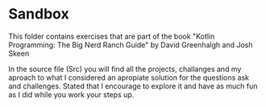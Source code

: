 # Sandbox

This folder contains exercises that are part of the book "Kotlin Programming: The Big Nerd Ranch Guide"
by David Greenhalgh and Josh Skeen

In the source file (Src) you will find all the projects, challanges and my aproach to 
what I considered an apropiate solution for the questions ask and challenges.
Stated that I encourage to explore it and have as much fun as I did while you work your steps up.
